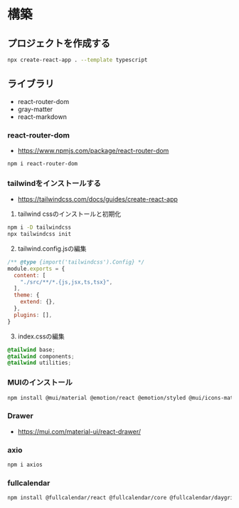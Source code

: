# 構築

## プロジェクトを作成する

```bash
npx create-react-app . --template typescript
```

## ライブラリ

* react-router-dom
* gray-matter
* react-markdown

### react-router-dom

* https://www.npmjs.com/package/react-router-dom

```bash
npm i react-router-dom
```

### tailwindをインストールする

* https://tailwindcss.com/docs/guides/create-react-app

1. tailwind cssのインストールと初期化

```bash
npm i -D tailwindcss
npx tailwindcss init
```

2. tailwind.config.jsの編集

```js
/** @type {import('tailwindcss').Config} */
module.exports = {
  content: [
    "./src/**/*.{js,jsx,ts,tsx}",
  ],
  theme: {
    extend: {},
  },
  plugins: [],
}
```

3. index.cssの編集

```css
@tailwind base;
@tailwind components;
@tailwind utilities;
```

### MUIのインストール

```bash
npm install @mui/material @emotion/react @emotion/styled @mui/icons-material
```

### Drawer

* https://mui.com/material-ui/react-drawer/

### axio
```bash
npm i axios
```

### fullcalendar
```bash
npm install @fullcalendar/react @fullcalendar/core @fullcalendar/daygrid
```